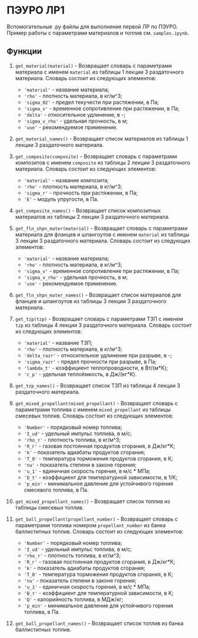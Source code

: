 # ПЭУРО ЛР1
Вспомогательные .py файлы для выполнения первой ЛР по ПЭУРО.
Пример работы с параметрами материалов и топлив см. `samples.ipynb`.

## Функции

1. `get_material(material)` - Возвращает словарь с параметрами материала с именем `material` из таблицы 1
    лекции 3 раздаточного материала. Словарь состоит из следующих элементов:
     - ```'material'``` - название материала;
     - ```'rho'``` - плотность материала, в кг/м^3;
     - ```'sigma_02'``` - предел текучести при растяжении, в Па;
     - ```'sigma_v'``` - временное сопротивление при растяжении, в Па;
     - ```'delta'``` - относительное удлинение, в -;
     - ```'sigma_v_rho'``` - удельная прочность, в м;
     - ```'use'``` - рекомендуемое применение.

2. `get_material_names()` - Возвращает список материалов из таблицы 1 лекции 3 раздаточного материала.

3. `get_composite(composite)` - Возвращает словарь с параметрами композитов с именем `composite` из таблицы 2
    лекции 3 раздаточного материала. Словарь состоит из следующих элементов:
     - ```'material'``` - название композита;
     - ```'rho'``` - плотность материала, в кг/м^3;
     - ```'sigma_r'``` - прочность при растяжении, в Па;
     - ```'E'``` - модуль упругости, в Па.

4. `get_composite_names()` - Возвращает список композитных материалов из таблицы 2 лекции 3 раздаточного материала.

5. `get_fln_shpn_mater(material)` - Возвращает словарь с параметрами материала для фланцев и шпангоутов с именем `material`
    из таблицы 3 лекции 3 раздаточного материала. Словарь состоит из следующих элементов:
     - ```'material'``` - название материала;
     - ```'rho'``` - плотность материала, в кг/м^3;
     - ```'sigma_v'``` - временное сопротивление при растяжении, в Па;
     - ```'sigma_v_rho'``` - удельная прочность, в м;
     - ```'use'``` - рекомендуемое применение.

6. `get_fln_shpn_mater_names()` - Возвращает список материалов для фланцев и шпангоутов из таблицы 3 лекции 3 раздаточного материала.

7. `get_tzp(tzp)` - Возвращает словарь с параметрами ТЗП с именем `tzp` из таблицы 4
    лекции 3 раздаточного материала. Словарь состоит из следующих элементов:
     - ```'material'``` - название ТЗП;
     - ```'rho'``` - плотность материала, в кг/м^3;
     - ```'delta_razr'``` - относительное удлинение при разрыве, в -;
     - ```'sigma_razr'``` - предел прочности при разрыве, в Па;
     - ```'lambda_t'``` - коэффициент теплопроводности, в Вт/(м*К);
     - ```'c_p'``` - удельная теплоёмкость, в Дж/(кг*К).

8. `get_tzp_names()` - Возвращает список ТЗП из таблицы 4 лекции 3 раздаточного материала.

9. `get_mixed_propellant(mixed_propellant)` - Возвращает словарь с параметрами топлива с именем `mixed_propellant` из таблицы смесевых топлив. Словарь состоит из следующих элементов:
     - ```'Number'``` - порядковый номер топлива;
     - ```'I_ud'``` - удельный импульс топлива, в м/с;
     - ```'rho_т'``` - плотность топлива, в кг/м^3;
     - ```'R_г'``` - газовая постоянная продуктов сгорания, в Дж/кг*К;
     - ```'k'``` - показатель адиабаты продуктов сгорания;
     - ```'T_0'``` - температура торможения продуктов сгорания, в К;
     - ```'nu'``` - показатель степени в законе горения;
     - ```'u_1'``` - единичная скорость горения, в м/с * МПа;
     - ```'D_t'``` - коэффициент для температурной зависимости, в 1/К;
     - ```'p_min'``` - минимальное давление для устойчивого горения смесевого топлива, в Па.

10. `get_mixed_propellant_names()` - Возвращает список топлив из таблицы смесевых топлив.

11. `get_ball_propellant(propellant_number)` - Возвращает словарь с параметрами топлива номером `propellant_number` из банка баллиститных топлив. Словарь состоит из следующих элементов:
     - ```'Number'``` - порядковый номер топлива;
     - ```'I_ud'``` - удельный импульс топлива, в м/с;
     - ```'rho_т'``` - плотность топлива, в кг/м^3;
     - ```'R_г'``` - газовая постоянная продуктов сгорания, в Дж/кг*К;
     - ```'k'``` - показатель адиабаты продуктов сгорания;
     - ```'T_0'``` - температура торможения продуктов сгорания, в К;
     - ```'nu'``` - показатель степени в законе горения;
     - ```'u_1'``` - единичная скорость горения, в м/с * МПа;
     - ```'B_т'``` - коэффициент для температурной зависимости, в К;
     - ```'Q'``` - калорийность топлива, в МДж/кг;
     - ```'p_min'``` - минимальное давление для устойчивого горения топлива, в Па.

12. `get_ball_propellant_names()` - Возвращает список топлив из банка баллиститных топлив.